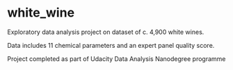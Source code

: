 # white_wine

Exploratory data analysis project on dataset of c. 4,900 white wines.

Data includes 11 chemical parameters and an expert panel quality score.

Project completed as part of Udacity Data Analysis Nanodegree programme


